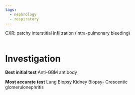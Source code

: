 ```yaml
---
tags:
  - nephrology
  - respiratory
---
```

CXR: patchy interstitial infiltration (intra-pulmonary bleeding)  
 
# Investigation
**Best initial test**
Anti-GBM antibody

**Most accurate test** 
Lung Biopsy 
Kidney Biopsy- Crescentic glomerulonephritis